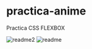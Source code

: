 # practica-anime
Practica CSS FLEXBOX


![readme2](https://user-images.githubusercontent.com/117700415/218288629-9802c564-c0c0-4901-890d-afbc336e323d.png)
![readme](https://user-images.githubusercontent.com/117700415/218288631-081f5cf1-a345-431e-ae66-48f5752dad79.png)
